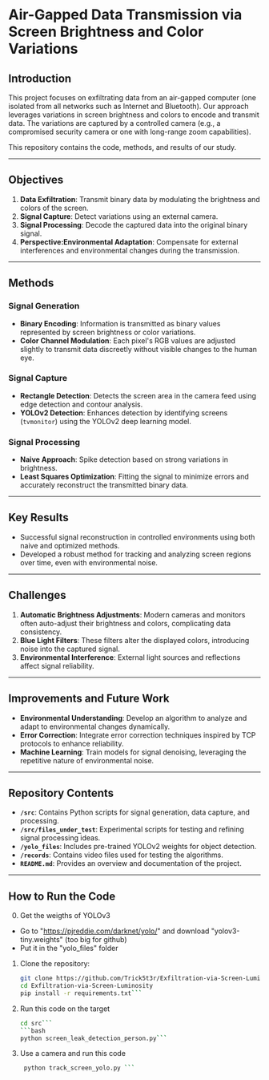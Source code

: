 # Air-Gapped Data Transmission via Screen Brightness and Color Variations

## Introduction

This project focuses on exfiltrating data from an air-gapped computer (one isolated from all networks such as Internet and Bluetooth). Our approach leverages variations in screen brightness and colors to encode and transmit data. The variations are captured by a controlled camera (e.g., a compromised security camera or one with long-range zoom capabilities).

This repository contains the code, methods, and results of our study.

---

## Objectives

1. **Data Exfiltration**: Transmit binary data by modulating the brightness and colors of the screen.
2. **Signal Capture**: Detect variations using an external camera.
3. **Signal Processing**: Decode the captured data into the original binary signal.
4. **Perspective:Environmental Adaptation**: Compensate for external interferences and environmental changes during the transmission.

---

## Methods

### Signal Generation
- **Binary Encoding**: Information is transmitted as binary values represented by screen brightness or color variations.
- **Color Channel Modulation**: Each pixel's RGB values are adjusted slightly to transmit data discreetly without visible changes to the human eye.

### Signal Capture
- **Rectangle Detection**: Detects the screen area in the camera feed using edge detection and contour analysis.
- **YOLOv2 Detection**: Enhances detection by identifying screens (`tvmonitor`) using the YOLOv2 deep learning model.

### Signal Processing
- **Naive Approach**: Spike detection based on strong variations in brightness.
- **Least Squares Optimization**: Fitting the signal to minimize errors and accurately reconstruct the transmitted binary data.

---

## Key Results

- Successful signal reconstruction in controlled environments using both naive and optimized methods.
- Developed a robust method for tracking and analyzing screen regions over time, even with environmental noise.

---

## Challenges

1. **Automatic Brightness Adjustments**: Modern cameras and monitors often auto-adjust their brightness and colors, complicating data consistency.
2. **Blue Light Filters**: These filters alter the displayed colors, introducing noise into the captured signal.
3. **Environmental Interference**: External light sources and reflections affect signal reliability.

---

## Improvements and Future Work

- **Environmental Understanding**: Develop an algorithm to analyze and adapt to environmental changes dynamically.
- **Error Correction**: Integrate error correction techniques inspired by TCP protocols to enhance reliability.
- **Machine Learning**: Train models for signal denoising, leveraging the repetitive nature of environmental noise.

---

## Repository Contents

- **`/src`**: Contains Python scripts for signal generation, data capture, and processing.
- **`/src/files_under_test`**: Experimental scripts for testing and refining signal processing ideas.
- **`/yolo_files`**: Includes pre-trained YOLOv2 weights for object detection.
- **`/records`**: Contains video files used for testing the algorithms.
- **`README.md`**: Provides an overview and documentation of the project.

---

## How to Run the Code

0. Get the weigths of YOLOv3
- Go to "https://pjreddie.com/darknet/yolo/" and download "yolov3-tiny.weights" (too big for github)
- Put it in the "yolo_files" folder

1. Clone the repository:
   ```bash
   git clone https://github.com/Trick5t3r/Exfiltration-via-Screen-Luminosity.git
   cd Exfiltration-via-Screen-Luminosity
   pip install -r requirements.txt```

2. Run this code on the target
   ```bash
   cd src```
   ```bash
   python screen_leak_detection_person.py```

3. Use a camera and run this code
   ```bash
    python track_screen_yolo.py ```